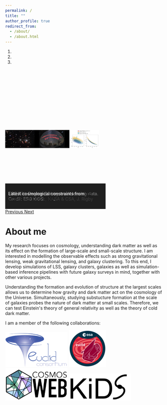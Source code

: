 ```yaml
---
permalink: /
title: ""
author_profile: true
redirect_from: 
  - /about/
  - /about.html
---
```


<div class="aside">
  <head>
    <title></title>
    <meta charset="utf-8">
    <link rel="stylesheet" href="https://maxcdn.bootstrapcdn.com/bootstrap/3.4.1/css/bootstrap.min.css">
    <script src="https://ajax.googleapis.com/ajax/libs/jquery/3.7.1/jquery.min.js"></script>
    <script src="https://maxcdn.bootstrapcdn.com/bootstrap/3.4.1/js/bootstrap.min.js"></script>
    <style>
      .carousel {
        width: 60%;
        margin: 0;
      }
      .carousel-inner {
        display: flex;
        align-items: center;
        justify-content: center;
        height: 450px;
        position: relative;
      }
      .carousel-inner .item {
        display: flex;
        align-items: center; /* Vertically center the images */
        justify-content: center; /* Horizontally center the images */
        height: 100%; /* Take full height of carousel-inner */
      }
      .carousel-inner img {
        max-height: 100%;
        max-width: 100%;
        height: auto;
        width: auto;
        object-fit: contain;
      }
      .carousel-caption {
        position: absolute;
        bottom: 0;
        left: 0;
        width: 100%;
        background-color: rgba(0, 0, 0, 0.5); /* Semi-transparent black background */
        color: #fff; /* White text */
        padding: 10px; /* Add some padding */
        text-align: left; /* Center the text */
        margin: 0;
      }
    </style>
  </head>
  <div class="container">
    <div id="myCarousel" class="carousel slide" data-ride="carousel">
      <!-- Indicators -->
      <ol class="carousel-indicators">
        <li data-target="#myCarousel" data-slide-to="0" class="active"></li>
        <li data-target="#myCarousel" data-slide-to="1"></li>
        <li data-target="#myCarousel" data-slide-to="2"></li>
      </ol>
      <div class="carousel-inner">
        <div class="item active">
          <img src="../images/webb_seahorse.jpg" alt="JWST observation of the cosmic seahorse. Credit: ESA/Webb, NASA & CSA, J. Rigby" height="500px">
          <div class="carousel-caption">
            <p id="carousel-caption-text">JWST observation of the cosmic seahorse. Credit: ESA/Webb, NASA & CSA, J. Rigby</p>
          </div>
        </div>
        <div class="item">
          <img src="../images/kids_sky.jpg" alt="ESO Kilo-Degree Survey weak lensing data. Credit: ESO KiDS" height="500px">
          <div class="carousel-caption">
            <p id="carousel-caption-text">ESO Kilo-Degree Survey weak lensing data. Credit: ESO KiDS</p>
          </div>
        </div>
        <div class="item">
          <img src="../images/kids_sbi_results.jpg" alt="Latest cosmological constraints from SBI analysis of KiDS-1000." height="500px">
          <div class="carousel-caption">
            <p id="carousel-caption-text">Latest cosmological constraints from <a href="https://arxiv.org/abs/2404.15402"> SBI analysis of KiDS-1000</a>.</p>
          </div>
        </div>
      </div>
      <a class="left carousel-control" href="#myCarousel" data-slide="prev">
        <span class="glyphicon glyphicon-chevron-left"></span>
        <span class="sr-only">Previous</span>
      </a>
      <a class="right carousel-control" href="#myCarousel" data-slide="next">
        <span class="glyphicon glyphicon-chevron-right"></span>
        <span class="sr-only">Next</span>
      </a>
    </div>
  </div>
  <script>
    // JavaScript to update the caption text based on the current image
    $('#myCarousel').on('slide.bs.carousel', function (e) {
      var altText = $(e.relatedTarget).find('img').attr('alt');
      $('#carousel-caption-text').text(altText);
    });
  </script>
</div>

About me
==============

My research focuses on cosmology, understanding dark matter as well as its effect on the formation of large-scale and small-scale structure. I am interested in modelling the observable effects such as strong gravitational lensing, weak gravitational lensing, and galaxy clustering. To this end, I develop simulations of LSS, galaxy clusters, galaxies as well as simulation-based inference pipelines with future galaxy surveys in mind, together with other various projects.

Understanding the formation and evolution of structure at the largest scales allows us to determine how gravity and dark matter act on the cosmology of the Universe. Simultaneously, studying substucture formation at the scale of galaxies probes the nature of dark matter at small scales. Therefore, we can test Einstein's theory of general relativity as well as the theory of cold dark matter.

I am a member of the following collaborations:

[<img src="../images/Euclid_consortium_logo.png" width="200" />](https://www.euclid-ec.org/)
[<img src="../images/Euclid_logo_pillars.png" width="120" />](https://www.cosmos.esa.int/web/euclid)
[<img src="../images/COSMOSWeb_logo.png" width="200" />](https://cosmos.astro.caltech.edu/page/cosmosweb)
[<img src="../images/KiDS_logo.jpg" width="200" />](https://kids.strw.leidenuniv.nl/)


